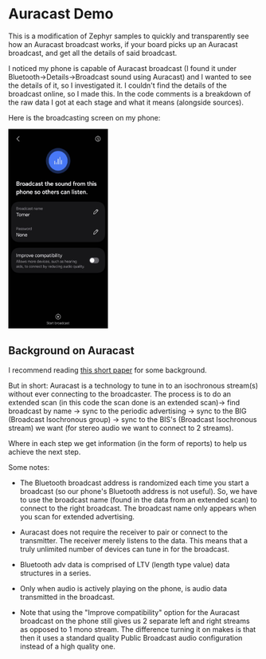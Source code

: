 # Auracast Demo
This is a modification of Zephyr samples to quickly and transparently see how an Auracast broadcast works, if your board picks up an Auracast broadcast, and get all the details of said broadcast.

I noticed my phone is capable of Auracast broadcast (I found it under Bluetooth->Details->Broadcast sound using Auracast) and I wanted to see the details of it, so I investigated it. 
I couldn't find the details of the broadcast online, so I made this.
In the code comments is a breakdown of the raw data I got at each stage and what it means (alongside sources).

Here is the broadcasting screen on my phone: 

<img src="Auracast_broadcasting.jpg" width="200" height="400" />

## Background on Auracast
I recommend reading [this short paper](https://www.arendi.ch/media/download/aau00003_whitepaper_auracast_en.pdf) for some background.

But in short: Auracast is a technology to tune in to an isochronous stream(s) without ever connecting to the broadcaster.
The process is to do an extended scan (in this code the scan done is an extended scan)-> find broadcast by name
-> sync to the periodic advertising
-> sync to the BIG (Broadcast Isochronous group)
-> sync to the BIS's (Broadcast Isochronous stream) we want (for stereo audio we want to connect to 2 streams).

Where in each step we get information (in the form of reports) to help us achieve the next step.

Some notes:

* The Bluetooth broadcast address is randomized each time you start a broadcast (so our phone's Bluetooth address is not useful). So, we have to use the broadcast name (found in the data from an extended scan) to connect to the right broadcast. The broadcast name only appears when you scan for extended advertising.

* Auracast does not require the receiver to pair or connect to the transmitter. The receiver merely listens to the data. This means that a truly unlimited number of devices can tune in for the broadcast.

* Bluetooth adv data is comprised of LTV (length type value) data structures in a series.

* Only when audio is actively playing on the phone, is audio data transmitted in the broadcast.

* Note that using the "Improve compatibility" option for the Auracast broadcast on the phone still gives us 2 separate left and right streams as opposed to 1 mono stream. The difference turning it on makes is that then it uses a 
standard quality Public Broadcast audio configuration instead of a high quality one. 